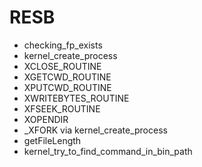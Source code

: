 # RESB
* checking_fp_exists
* kernel_create_process
* XCLOSE_ROUTINE
* XGETCWD_ROUTINE
* XPUTCWD_ROUTINE
* XWRITEBYTES_ROUTINE
* XFSEEK_ROUTINE
* XOPENDIR
* _XFORK via kernel_create_process
* getFileLength
* kernel_try_to_find_command_in_bin_path
